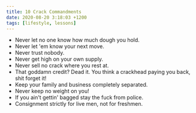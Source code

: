 ```yaml
---
title: 10 Crack Commandments
date: 2020-08-20 3:18:03 +1200
tags: [lifestyle, lessons]
---
```


- Never let no one know how much dough you hold.
- Never let 'em know your next move.
- Never trust nobody.
- Never get high on your own supply.
- Never sell no crack where you rest at.
- That goddamn credit? Dead it. You think a crackhead paying you back, shit forget it!
- Keep your family and business completely separated.
- Never keep no weight on you!
- If you ain't gettin' bagged stay the fuck from police.
- Consignment strictly for live men, not for freshmen.
